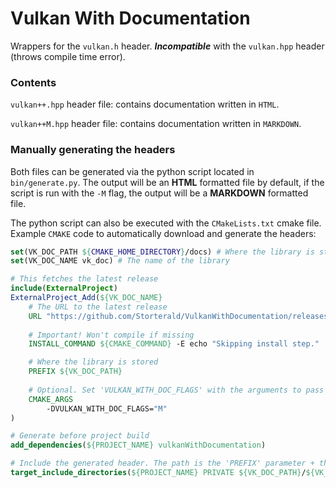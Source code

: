 # Vulkan With Documentation

Wrappers for the `vulkan.h` header. ***Incompatible*** with the `vulkan.hpp` header (throws compile time error).

### Contents

`vulkan++.hpp` header file: contains documentation written in `HTML`.

`vulkan++M.hpp` header file: contains documentation written in `MARKDOWN`.

### Manually generating the headers

Both files can be generated via the python script located in `bin/generate.py`. The output will be an **HTML** formatted
file by default, if the script is run with the `-M` flag, the output will be a **MARKDOWN** formatted file.

The python script can also be executed with the `CMakeLists.txt` cmake file.
Example `CMAKE` code to automatically download and generate the headers:

```cmake
set(VK_DOC_PATH ${CMAKE_HOME_DIRECTORY}/docs) # Where the library is stored
set(VK_DOC_NAME vk_doc) # The name of the library

# This fetches the latest release
include(ExternalProject)
ExternalProject_Add(${VK_DOC_NAME}
    # The URL to the latest release
    URL "https://github.com/Storterald/VulkanWithDocumentation/releases/latest/download/source.tar.gz"
    
    # Important! Won't compile if missing
    INSTALL_COMMAND ${CMAKE_COMMAND} -E echo "Skipping install step."

    # Where the library is stored    
    PREFIX ${VK_DOC_PATH}
        
    # Optional. Set 'VULKAN_WITH_DOC_FLAGS' with the arguments to pass to the python script.
    CMAKE_ARGS
        -DVULKAN_WITH_DOC_FLAGS="M"
)

# Generate before project build
add_dependencies(${PROJECT_NAME} vulkanWithDocumentation)

# Include the generated header. The path is the 'PREFIX' parameter + the library name + the header name
target_include_directories(${PROJECT_NAME} PRIVATE ${VK_DOC_PATH}/${VK_DOC_NAME}/vulkan++-M.hpp)
```